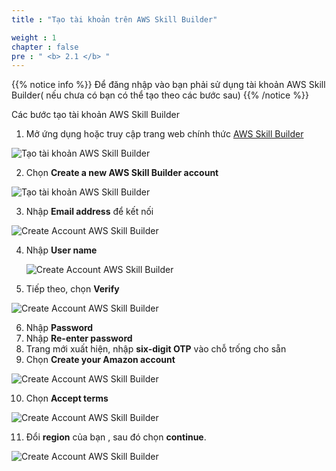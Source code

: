 ```yaml
---
title : "Tạo tài khoản trên AWS Skill Builder"

weight : 1
chapter : false
pre : " <b> 2.1 </b> "
---
```

{{% notice info %}}
Để đăng nhập vào bạn phải sử dụng tài khoản AWS Skill Builder( nếu chưa có bạn có thể tạo theo các bước sau)
{{% /notice %}}

Các bước tạo tài khoản AWS Skill Builder

1. Mở ứng dụng hoặc truy cập trang web chính thức [AWS Skill Builder](https://explore.skillbuilder.aws/learn)
   
![Tạo tài khoản AWS Skill Builder](/images/2.prerequisite/2.1-Createanaccountonawsskillbuilder/01-createAWSskillbuilder.png?width=90pc)

2. Chọn **Create a new AWS Skill Builder account**

![Tạo tài khoản AWS Skill Builder](/images/2.prerequisite/2.1-createanaccountonawsskillbuilder/02-createAWSskillbuilder.png?width=90pc)

3. Nhập **Email address** để kết nối
   
![Create Account AWS Skill Builder](/images/2.prerequisite/2.1-createanaccountonawsskillbuilder/03-createAWSskillbuilder.png?width=90pc)

4. Nhập **User name**
   
   ![Create Account AWS Skill Builder](/images/2.prerequisite/2.1-createanaccountonawsskillbuilder/04-createAWSskillbuilder.png?width=90pc)

5. Tiếp theo, chọn **Verify** 

![Create Account AWS Skill Builder](/images/2.prerequisite/2.1-createanaccountonawsskillbuilder/05-createAWSskillbuilder.png?width=90pc)

6. Nhập **Password**
7. Nhập **Re-enter password**
8. Trang mới xuất hiện, nhập **six-digit OTP** vào chỗ trống cho sẵn
9. Chọn **Create your Amazon account**

![Create Account AWS Skill Builder](/images/2.prerequisite/2.1-createanaccountonawsskillbuilder/06-createAWSskillbuilder.png?width=90pc)

10. Chọn **Accept terms**

![Create Account AWS Skill Builder](/images/2.prerequisite/2.1-createanaccountonawsskillbuilder/07-createAWSskillbuilder.png?width=90pc)

11. Đổi **region** của bạn , sau đó chọn **continue**. 

![Create Account AWS Skill Builder](/images/2.prerequisite/2.1-createanaccountonawsskillbuilder/08-createAWSskillbuilder.png?width=90pc)

